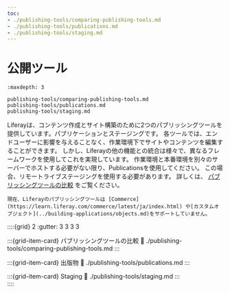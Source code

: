 ```yaml
---
toc:
- ./publishing-tools/comparing-publishing-tools.md
- ./publishing-tools/publications.md
- ./publishing-tools/staging.md
---
```

# 公開ツール

```{toctree}
:maxdepth: 3

publishing-tools/comparing-publishing-tools.md
publishing-tools/publications.md
publishing-tools/staging.md
```

Liferayは、コンテンツ作成とサイト構築のために2つのパブリッシングツールを提供しています。パブリケーションとステージングです。 各ツールでは、エンドユーザーに影響を与えることなく、作業環境下でサイトやコンテンツを編集することができます。 しかし、Liferayの他の機能との統合は様々で、異なるフレームワークを使用してこれを実現しています。 作業環境と本番環境を別々のサーバーでホストする必要がない限り、Publicationsを使用してください。 この場合、リモートライブステージングを使用する必要があります。 詳しくは、 [パブリッシングツールの比較](./publishing-tools/comparing-publishing-tools.md) をご覧ください。

```{important}
現在、Liferayのパブリッシングツールは [Commerce](https://learn.liferay.com/commerce/latest/ja/index.html) や[カスタムオブジェクト](../building-applications/objects.md)をサポートしていません。
```

::::{grid} 2
:gutter: 3 3 3 3

:::{grid-item-card} パブリッシングツールの比較
:link: ./publishing-tools/comparing-publishing-tools.md
:::

:::{grid-item-card} 出版物
:link: ./publishing-tools/publications.md
:::

:::{grid-item-card} Staging
:link: ./publishing-tools/staging.md
:::  
::::
